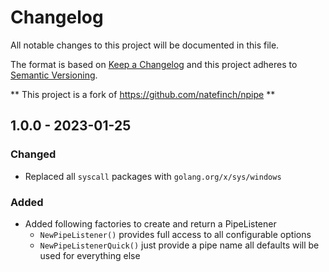 # Changelog
All notable changes to this project will be documented in this file.

The format is based on [Keep a Changelog](http://keepachangelog.com/en/1.0.0/)
and this project adheres to [Semantic Versioning](http://semver.org/spec/v2.0.0.html).

** This project is a fork of https://github.com/natefinch/npipe **

## 1.0.0 - 2023-01-25

### Changed

- Replaced all `syscall` packages with `golang.org/x/sys/windows`

### Added

- Added following factories to create and return a PipeListener
  - `NewPipeListener()` provides full access to all configurable options
  - `NewPipeListenerQuick()` just provide a pipe name all defaults will be used for everything else
